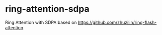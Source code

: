 # ring-attention-sdpa

Ring Attention with SDPA based on https://github.com/zhuzilin/ring-flash-attention
